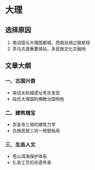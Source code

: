 # 大理

## 选择原因
1. 南诏国与大理国都城，西南丝绸之路枢纽
2. 茶马古道重要驿站，多民族文化交融地

## 文章大纲
### 一、古国兴衰
- 南诏太和城遗址考古发现
- 段氏大理国的佛教治国特色

### 二、建筑瑰宝
- 崇圣寺三塔的建筑力学
- 白族民居三坊一照壁格局

### 三、生态人文
- 苍山洱海保护体系
- 扎染工艺的非遗传承